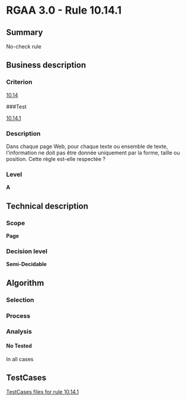 # RGAA 3.0 -  Rule 10.14.1

## Summary

No-check rule

## Business description

### Criterion

[10.14](http://disic.github.io/rgaa_referentiel_en/RGAA3.0_Criteria_English_version_v1.html#crit-10-14)

###Test

[10.14.1](http://disic.github.io/rgaa_referentiel_en/RGAA3.0_Criteria_English_version_v1.html#test-10-14-1)

### Description

Dans chaque page Web, pour chaque texte ou ensemble de texte, l'information ne doit pas &ecirc;tre donn&eacute;e uniquement par la forme, taille ou position. Cette r&egrave;gle est-elle respect&eacute;e ?

### Level

**A**

## Technical description

### Scope

**Page**

### Decision level

**Semi-Decidable**

## Algorithm

### Selection

### Process

### Analysis

#### No Tested 

In all cases




##  TestCases 

[TestCases files for rule 10.14.1](https://github.com/Asqatasun/Asqatasun/tree/master/rules/rules-rgaa3.0/src/test/resources/testcases/rgaa30/Rgaa30Rule101401/) 


